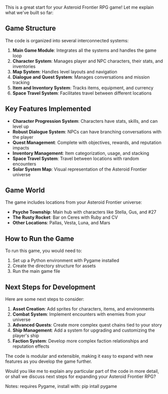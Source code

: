 This is a great start for your Asteroid Frontier RPG game! Let me explain what we've built so far:

## Game Structure

The code is organized into several interconnected systems:

1. **Main Game Module**: Integrates all the systems and handles the game loop
2. **Character System**: Manages player and NPC characters, their stats, and inventories
3. **Map System**: Handles level layouts and navigation
4. **Dialogue and Quest System**: Manages conversations and mission tracking
5. **Item and Inventory System**: Tracks items, equipment, and currency
6. **Space Travel System**: Facilitates travel between different locations

## Key Features Implemented

- **Character Progression System**: Characters have stats, skills, and can level up
- **Robust Dialogue System**: NPCs can have branching conversations with the player
- **Quest Management**: Complete with objectives, rewards, and reputation impacts
- **Inventory Management**: Item categorization, usage, and stacking
- **Space Travel System**: Travel between locations with random encounters
- **Solar System Map**: Visual representation of the Asteroid Frontier universe

## Game World

The game includes locations from your Asteroid Frontier universe:
- **Psyche Township**: Main hub with characters like Stella, Gus, and #27
- **The Rusty Rocket**: Bar on Ceres with Ruby and CV
- **Other Locations**: Pallas, Vesta, Luna, and Mars

## How to Run the Game

To run this game, you would need to:

1. Set up a Python environment with Pygame installed
2. Create the directory structure for assets
3. Run the main game file

## Next Steps for Development

Here are some next steps to consider:

1. **Asset Creation**: Add sprites for characters, items, and environments
2. **Combat System**: Implement encounters with enemies from your universe
3. **Advanced Quests**: Create more complex quest chains tied to your story
4. **Ship Management**: Add a system for upgrading and customizing the player's ship
5. **Faction System**: Develop more complex faction relationships and reputation effects

The code is modular and extensible, making it easy to expand with new features as you develop the game further.

Would you like me to explain any particular part of the code in more detail, or shall we discuss next steps for expanding your Asteroid Frontier RPG?

Notes:
requires Pygame, install with: pip intall pygame
